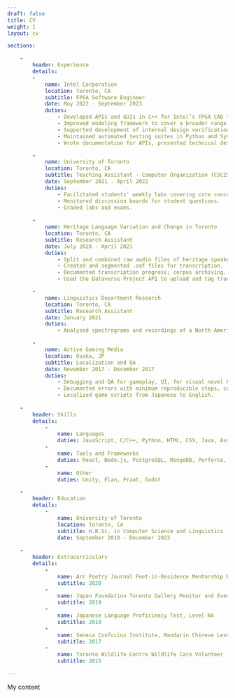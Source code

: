 ```yaml
---
draft: false
title: CV
weight: 1
layout: cv

sections:

    -   
        header: Experience
        details:
        -
            name: Intel Corporation
            location: Toronto, CA
            subtitle: FPGA Software Engineer
            date: May 2022 - September 2023
            duties:
                - Developed APIs and GUIs in C++ for Intel’s FPGA CAD tool Quartus Prime; modeled software representations of input/output hardware for consumption by Quartus Prime for two new hardware families.
                - Improved modeling framework to cover a broader range of use cases and provide more acute testing scenarios, decreasing turnaround time between key hardware/software teams.
                - Supported development of internal design verification tools in Python; identified and fixed algorithmic edge cases in Z3 solver, extended grammar, and parser functionality.
                - Maintained automated testing suites in Python and SystemVerilog to ensure 100% pass rates for regression tests for software device models.
                - Wrote documentation for APIs, presented technical designs, and contributed to the company wiki, assisting with onboarding new interns.

        -   
            name: University of Toronto
            location: Toronto, CA
            subtitle: Teaching Assistant - Computer Organization (CSC258)
            date: September 2021 - April 2022
            duties:
                - Facilitated students' weekly labs covering core concepts like computer structures, machine languages, and block circuit diagrams.
                - Monitored discussion boards for student questions.
                - Graded labs and exams.
        
        -
            name: Heritage Language Variation and Change in Toronto
            location: Toronto, CA
            subtitle: Research Assistant
            date: July 2020 - April 2021
            duties:
                - Split and combined raw audio files of heritage speaker interviews.
                - Created and segmented .eaf files for transcription.
                - Documented transcription progress; corpus archiving.
                - Used the Dataverse Project API to upload and tag transcriptions en masse to dataverse.

        -
            name: Linguistics Department Research
            location: Toronto, CA
            subtitle: Research Assistant
            date: January 2021
            duties:
                - Analyzed spectrograms and recordings of a North American dialect for rhoticity and intrusive‑R.

        -   
            name: Active Gaming Media
            location: Osaka, JP
            subtitle: Localization and QA
            date: November 2017 - December 2017
            duties:
                - Debugging and QA for gameplay, UI, for visual novel PC games.
                - Documented errors with minimum reproducible steps, communicated with development teams to discuss solutions.
                - Localized game scripts from Japanese to English.
    
    -
        header: Skills
        details:
            -
                name: Languages
                duties: JavaScript, C/C++, Python, HTML, CSS, Java, Assembly, SystemVerilog, Bash, Tcl
            -
                name: Tools and Frameworks
                duties: React, Node.js, PostgreSQL, MongoDB, Perforce, Git, Express, LaTeX, jQuery, Hugo
            -
                name: Other
                duties: Unity, Elan, Praat, Godot

    - 
        header: Education
        details:
            -
                name: University of Toronto
                location: Toronto, CA
                subtitle: H.B.Sc. in Computer Science and Linguistics
                date: September 2019 - December 2023
    
    -
        header: Extracurriculars
        details:
            -
                name: Arc Poetry Journal Poet-in-Residence Mentorship Program
                subtitle: 2020
            -
                name: Japan Foundation Toronto Gallery Monitor and Event Coordinator
                subtitle: 2019
            -
                name: Japanese Language Proficiency Test, Level N4
                subtitle: 2018
            -
                name: Seneca Confucius Institute, Mandarin Chinese Level 1
                subtitle: 2017
            -
                name: Toronto Wildlife Centre Wildlife Care Volunteer
                subtitle: 2015

---
```


My content